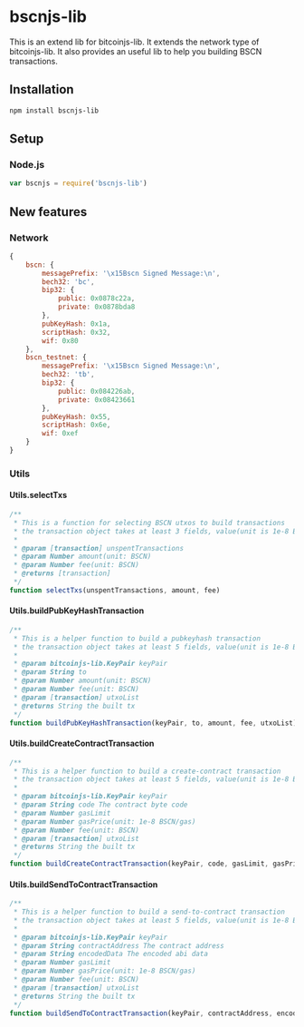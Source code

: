 # bscnjs-lib
This is an extend lib for bitcoinjs-lib.
It extends the network type of bitcoinjs-lib.
It also provides an useful lib to help you building BSCN transactions.

## Installation
``` bash
npm install bscnjs-lib
```

## Setup
### Node.js
``` javascript
var bscnjs = require('bscnjs-lib')
```

## New features
### Network
```js
{
    bscn: {
        messagePrefix: '\x15Bscn Signed Message:\n',
        bech32: 'bc',
        bip32: {
            public: 0x0878c22a,
            private: 0x0878bda8
        },
        pubKeyHash: 0x1a,
        scriptHash: 0x32,
        wif: 0x80
    },
    bscn_testnet: {
        messagePrefix: '\x15Bscn Signed Message:\n',
        bech32: 'tb',
        bip32: {
            public: 0x084226ab,
            private: 0x08423661
        },
        pubKeyHash: 0x55,
        scriptHash: 0x6e,
        wif: 0xef
    }
}

```

### Utils
#### Utils.selectTxs
```javascript
/**
 * This is a function for selecting BSCN utxos to build transactions
 * the transaction object takes at least 3 fields, value(unit is 1e-8 BSCN) , confirmations and isStake
 *
 * @param [transaction] unspentTransactions
 * @param Number amount(unit: BSCN)
 * @param Number fee(unit: BSCN)
 * @returns [transaction]
 */
function selectTxs(unspentTransactions, amount, fee)
```
#### Utils.buildPubKeyHashTransaction
```javascript
/**
 * This is a helper function to build a pubkeyhash transaction
 * the transaction object takes at least 5 fields, value(unit is 1e-8 BSCN), confirmations, isStake, hash and pos
 *
 * @param bitcoinjs-lib.KeyPair keyPair
 * @param String to
 * @param Number amount(unit: BSCN)
 * @param Number fee(unit: BSCN)
 * @param [transaction] utxoList
 * @returns String the built tx
 */
function buildPubKeyHashTransaction(keyPair, to, amount, fee, utxoList)
```
#### Utils.buildCreateContractTransaction
```javascript
/**
 * This is a helper function to build a create-contract transaction
 * the transaction object takes at least 5 fields, value(unit is 1e-8 BSCN), confirmations, isStake, hash and pos
 *
 * @param bitcoinjs-lib.KeyPair keyPair
 * @param String code The contract byte code
 * @param Number gasLimit
 * @param Number gasPrice(unit: 1e-8 BSCN/gas)
 * @param Number fee(unit: BSCN)
 * @param [transaction] utxoList
 * @returns String the built tx
 */
function buildCreateContractTransaction(keyPair, code, gasLimit, gasPrice, fee, utxoList)
```
#### Utils.buildSendToContractTransaction
```javascript
/**
 * This is a helper function to build a send-to-contract transaction
 * the transaction object takes at least 5 fields, value(unit is 1e-8 BSCN), confirmations, isStake, hash and pos
 *
 * @param bitcoinjs-lib.KeyPair keyPair
 * @param String contractAddress The contract address
 * @param String encodedData The encoded abi data
 * @param Number gasLimit
 * @param Number gasPrice(unit: 1e-8 BSCN/gas)
 * @param Number fee(unit: BSCN)
 * @param [transaction] utxoList
 * @returns String the built tx
 */
function buildSendToContractTransaction(keyPair, contractAddress, encodedData, gasLimit, gasPrice, fee, utxoList)
```
